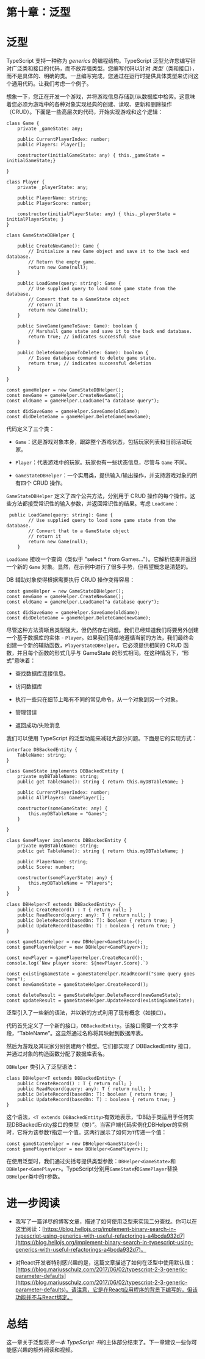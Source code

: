# 第十章：泛型

# 泛型

TypeScript 支持一种称为 *generics* 的编程结构。TypeScript 泛型允许您编写针对广泛类和接口的代码，而不放弃强类型。您编写代码以针对 *类型*（类和接口），而不是具体的、明确的类。一旦编写完成，您通过在运行时提供具体类型来访问这个通用代码。让我们考虑一个例子。

想象一下，您正在开发一个游戏，并将游戏信息存储到/从数据库中检索。这意味着您必须为游戏中的各种对象实现经典的创建、读取、更新和删除操作（CRUD）。下面是一些高层次的代码，开始实现游戏和这个逻辑：

```
class Game {
    private _gameState: any;

    public CurrentPlayerIndex: number;
    public Players: Player[];

    constructor(initialGameState: any) { this._gameState = initialGameState;}

}

class Player {
    private _playerState: any;

    public PlayerName: string;
    public PlayerScore: number;

    constructor(initialPlayerState: any) { this._playerState = initialPlayerState; }
}

class GameStateDBHelper {

    public CreateNewGame(): Game {
        // Initialize a new Game object and save it to the back end database.
        // Return the empty game.
        return new Game(null);
    }

    public LoadGame(query: string): Game {
        // Use supplied query to load some game state from the database.
        // Convert that to a GameState object
        // return it
        return new Game(null);
    }

    public SaveGame(gameToSave: Game): boolean {
        // Marshall game state and save it to the back end database.
        return true; // indicates successful save
    }

    public DeleteGame(gameToDelete: Game): boolean {
        // Issue database command to delete game state.
        return true; // indicates successful deletion
    }

}

const gameHelper = new GameStateDBHelper();
const newGame = gameHelper.CreateNewGame();
const oldGame = gameHelper.LoadGame("a database query");

const didSaveGame = gameHelper.SaveGame(oldGame);
const didDeleteGame = gameHelper.DeleteGame(newGame); 
```

代码定义了三个类：

+   `Game`：这是游戏对象本身，跟踪整个游戏状态，包括玩家列表和当前活动玩家。

+   `Player`：代表游戏中的玩家。玩家也有一些状态信息，尽管与 `Game` 不同。

+   `GameStateDBHelper`：一个实用类，提供输入/输出操作，并支持游戏对象的所有四个 CRUD 操作。

`GameStateDBHelper` 定义了四个公共方法，分别用于 CRUD 操作的每个操作。这些方法都接受常识性的输入参数，并返回常识性的结果。考虑 `LoadGame`：

```
 public LoadGame(query: string): Game {
        // Use supplied query to load some game state from the database.
        // Convert that to a GameState object
        // return it
        return new Game(null);
    } 
```

`LoadGame` 接收一个查询（类似于 "select * from Games..."）。它解析结果并返回一个新的 `Game` 对象。显然，在示例中进行了很多手势，但希望概念是清楚的。

DB 辅助对象使得根据需要执行 CRUD 操作变得容易：

```
const gameHelper = new GameStateDBHelper();
const newGame = gameHelper.CreateNewGame();
const oldGame = gameHelper.LoadGame("a database query");

const didSaveGame = gameHelper.SaveGame(oldGame);
const didDeleteGame = gameHelper.DeleteGame(newGame); 
```

尽管这种方法清晰且类型强大，但仍然存在问题。我们已经知道我们将要另外创建一个基于数据库的实体 - `Player`。如果我们简单地遵循当前的方法，我们最终会创建一个新的辅助函数，`PlayerStateDBHelper`。它必须提供相同的 CRUD 函数，并且每个函数的形式几乎与 GameState 的形式相同。在这种情况下，“形式”意味着：

+   查找数据库连接信息。

+   访问数据库

+   执行一些只在细节上略有不同的常见命令，从一个对象到另一个对象。

+   管理错误

+   返回成功/失败消息

我们可以使用 TypeScript 的泛型功能来减轻大部分问题。下面是它的实现方式：

```
interface DBBackedEntity {
    TableName: string;
}

class GameState implements DBBackedEntity {
    private myDBTableName: string;
    public get TableName(): string { return this.myDBTableName; }

    public CurrentPlayerIndex: number;
    public AllPlayers: GamePlayer[];

    constructor(someGameState: any) { 
        this.myDBTableName = "Games";
    }

}

class GamePlayer implements DBBackedEntity {
    private myDBTableName: string;
    public get TableName(): string { return this.myDBTableName; }

    public PlayerName: string;
    public Score: number;

    constructor(somePlayerState: any) { 
        this.myDBTableName = "Players";
    }
}

class DBHelper<T extends DBBackedEntity> {
    public CreateRecord() : T { return null; }
    public ReadRecord(query: any): T { return null; }
    public DeleteRecord(basedOn: T): boolean { return true; }
    public UpdateRecord(basedOn: T) : boolean { return true; }
}

const gameStateHelper = new DBHelper<GameState>();
const gamePlayerHelper = new DBHelper<GamePlayer>();

const newPlayer = gamePlayerHelper.CreateRecord();
console.log(`New player score: ${newPlayer.Score}.`)

const existingGameState = gameStateHelper.ReadRecord("some query goes here");
const newGameState = gameStateHelper.CreateRecord();

const deleteResult = gameStateHelper.DeleteRecord(newGameState);
const updateResult = gameStateHelper.UpdateRecord(existingGameState); 
```

泛型引入了一些新的语法，并以新的方式利用了现有概念（如接口）。

代码首先定义了一个新的接口，`DBBackedEntity`。该接口需要一个文本字段，“TableName”。这显然通过名称将其映射到数据库表。

然后为游戏及其玩家分别创建两个模型。它们都实现了 DBBackedEntity 接口，并通过对象的构造函数分配了数据库表名。

`DBHelper` 类引入了泛型语法：

```
class DBHelper<T extends DBBackedEntity> {
    public CreateRecord() : T { return null; }
    public ReadRecord(query: any): T { return null; }
    public DeleteRecord(basedOn: T): boolean { return true; }
    public UpdateRecord(basedOn: T) : boolean { return true; }
} 
```

这个语法，`<T extends DBBackedEntity>`有效地表示，“DB助手类适用于任何实现DBBackedEntity接口的类型（类）”。当客户端代码实例化DBHelper的实例时，它将为该参数`T`指定一个值。这两行展示了如何为`T`传递一个值：

```
const gameStateHelper = new DBHelper<GameState>();
const gamePlayerHelper = new DBHelper<GamePlayer>(); 
```

在使用泛型时，我们通过尖括号提供类型参数：`DBHelper<GameState>`和`DBHelper<GamePlayer>`。TypeScript分别用`GameState`和`GamePlayer`替换`DBHelper`类中的`T`参数。

# 进一步阅读

+   我写了一篇详尽的博客文章，描述了如何使用泛型来实现二分查找。你可以在这里阅读：[https://blog.hellojs.org/implement-binary-search-in-typescript-using-generics-with-useful-refactorings-a4bcda932d7](https://blog.hellojs.org/implement-binary-search-in-typescript-using-generics-with-useful-refactorings-a4bcda932d7)。

+   对React开发者特别感兴趣的是，这篇文章描述了如何在泛型中使用默认值：[https://blog.mariusschulz.com/2017/06/02/typescript-2-3-generic-parameter-defaults](https://blog.mariusschulz.com/2017/06/02/typescript-2-3-generic-parameter-defaults)。请注意，它是在React应用程序的背景下编写的，但该功能并不与React绑定。

# 总结

这一章关于泛型将*另一本 TypeScript 书*的主体部分结束了。下一章建议一些你可能感兴趣的额外阅读和视频。
